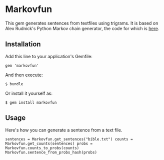 # Markovfun

This gem generates sentences from textfiles using trigrams.
It is based on Alex Rudnick's Python Markov chain generator,
the code for which is [here](https://github.com/alexrudnick/hackerschool-demos/tree/master/ngrams).

## Installation

Add this line to your application's Gemfile:

    gem 'markovfun'

And then execute:

    $ bundle

Or install it yourself as:

    $ gem install markovfun

## Usage

Here's how you can generate a sentence from a text file.

`sentences = Markovfun.get_sentences("bible.txt")
counts = Markovfun.get_counts(sentences)
probs = Markovfun.counts_to_probs(counts)
Markovfun.sentence_from_probs_hash(probs)`

